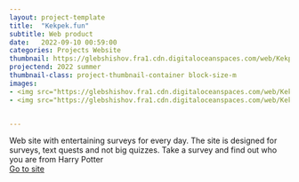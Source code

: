 ```yaml
---
layout: project-template
title:  "Kekpek.fun"
subtitle: Web product
date:   2022-09-10 00:59:00
categories: Projects Website
thumbnail: https://glebshishov.fra1.cdn.digitaloceanspaces.com/web/Kekpek/kekpek-thumbnail.jpg
projectend: 2022 summer
thumbnail-class: project-thumbnail-container block-size-m
images:
- <img src="https://glebshishov.fra1.cdn.digitaloceanspaces.com/web/Kekpek/kekpek-1.jpg" class="project-img-parameters img-size-full" alt="kekpek-01">
- <img src="https://glebshishov.fra1.cdn.digitaloceanspaces.com/web/Kekpek/kekpek-2.jpg" class="project-img-parameters img-size-full" alt="kekpek-02">


---
```


Web site with entertaining surveys for every day.
The site is designed for surveys, text quests and not big quizzes. Take a survey and find out who you are from Harry Potter<br>
<a href="https://kekpek.fun/test/m3cyg64z3mm" target="_blank">Go to site</a>

